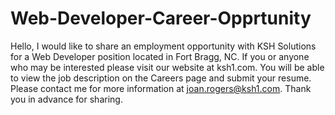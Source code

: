 # Web-Developer-Career-Opprtunity
Hello, I would like to share an employment opportunity with KSH Solutions for a Web Developer position located in Fort Bragg, NC.  If you or anyone who may be interested please visit our website at ksh1.com.  You will be able to view the job description on the Careers page and submit your resume.  Please contact me for more information at joan.rogers@ksh1.com.  Thank you in advance for sharing. 
